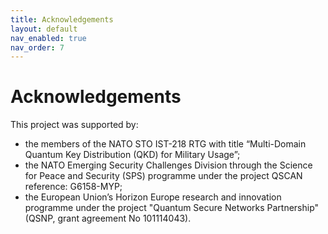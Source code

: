 ```yaml
---
title: Acknowledgements
layout: default
nav_enabled: true
nav_order: 7
---
```


# Acknowledgements

This project was supported by:
- the members of the NATO STO IST-218 RTG with title “Multi-Domain Quantum Key Distribution (QKD) for Military Usage”;
- the NATO Emerging Security Challenges Division through the Science for Peace and Security (SPS) programme under the project QSCAN reference: G6158-MYP;
- the European Union’s Horizon Europe research and innovation programme under the project "Quantum Secure Networks Partnership" (QSNP, grant agreement No 101114043).
